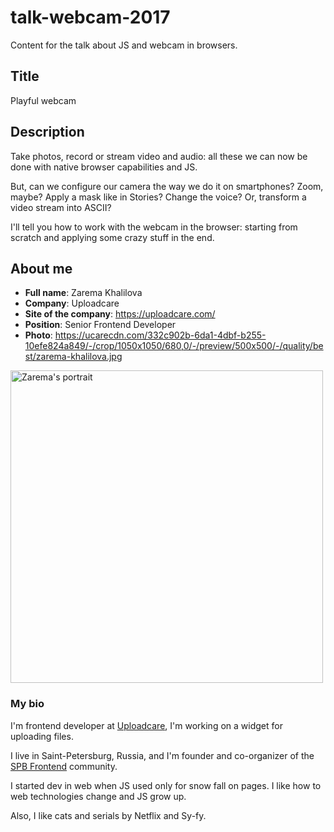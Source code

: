 # talk-webcam-2017
Content for the talk about JS and webcam in browsers.

## Title

Playful webcam

## Description

Take photos, record or stream video and audio: all these
we can now be done with native browser capabilities and JS.

But, can we configure our camera the way we do it on smartphones?
Zoom, maybe? Apply a mask like in Stories?
Change the voice?
Or, transform a video stream into ASCII?

I'll tell you how to work with the webcam in the browser:
starting from scratch and applying some crazy stuff in the end.

## About me

* **Full name**: Zarema Khalilova
* **Company**: Uploadcare
* **Site of the company**: https://uploadcare.com/
* **Position**: Senior Frontend Developer
* **Photo**: https://ucarecdn.com/332c902b-6da1-4dbf-b255-10efe824a849/-/crop/1050x1050/680,0/-/preview/500x500/-/quality/best/zarema-khalilova.jpg

<p>
  <a href="https://ucarecdn.com/332c902b-6da1-4dbf-b255-10efe824a849/-/crop/1050x1050/680,0/-/preview/500x500/-/quality/best/zarema-khalilova.jpg">
    <img src="https://ucarecdn.com/332c902b-6da1-4dbf-b255-10efe824a849/-/crop/1050x1050/680,0/-/preview/500x500/-/quality/best/zarema-khalilova.jpg"
         alt="Zarema's portrait" width="500" />
  </a>
</p>

### My bio

I'm frontend developer at [Uploadcare][uploadcare],
I'm working on a widget for uploading files.

I live in Saint-Petersburg, Russia, and I'm founder and
co-organizer of the [SPB Frontend][spb-frontend] community.

I started dev in web when JS used only for snow fall on pages.
I like how to web technologies change and JS grow up.

Also, I like cats and serials by Netflix and Sy-fy.

[uploadcare]: https://uploadcare.com/
[spb-frontend]: http://spb-frontend.ru/

